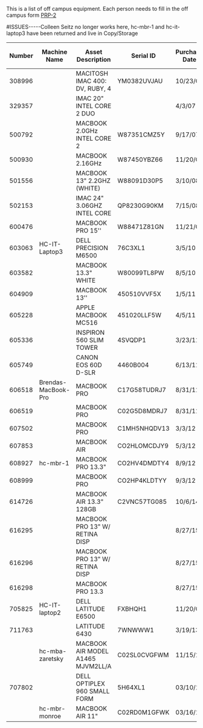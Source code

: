 This is a list of off campus equipment.
Each person needs to fill in the off campus form [PRP-2](http://www.uh.edu/finance/Departments/Property%20Management/PRP-2.xls)

#ISSUES-----Colleen Seitz no longer works here, hc-mbr-1 and hc-it-laptop3 have been returned and live in Copy/Storage

| Number | Machine Name      | Asset Description                 | Serial ID    | Purchase Date | Assignee              | Returned to Campus |
|--------|-------------------|-----------------------------------|--------------|---------------|-----------------------|--------------------|
| 308996 |                   | MACITOSH IMAC 400: DV, RUBY, 4    | YM0382UVJAU  | 10/23/00      | Zaretsky,Robert D     |                    |
| 329357 |                   | IMAC 20" INTEL CORE 2 DUO         |              | 4/3/07        | Monroe,William        |                    |
| 500792 |                   | MACBOOK 2.0GHz INTEL CORE 2       | W87351CMZ5Y  | 9/17/07       | Zaretsky,Robert D     | Yes, in 212K        |
| 500930 |                   | MACBOOK 2.16GHz                   | W87450YBZ66  | 11/20/07      | Estess,Ted L          |                    |
| 501556 |                   | MACBOOK 13" 2.2GHZ (WHITE)        | W88091D30P5  | 3/10/08       | Newman,Anna P         |                    |
| 502153 |                   | IMAC 24" 3.06GHZ INTEL CORE       | QP8230G90KM  | 7/15/08       | Estess,Ted L          |                    |
| 600476 |                   | MACBOOK PRO 15''                  | W88471Z81GN  | 11/21/08      | Valier,Helen K        |                    |
| 603063 | HC-IT-Laptop3     | DELL PRECISION M6500              | 76C3XL1      | 3/5/10        | Santee, Ornela        | Yes, in 212K        |
| 603582 |                   | MACBOOK 13.3" WHITE               | W80099TL8PW  | 8/5/10        | Zaretsky,Robert D     | Yes, in 212K        |
| 604909 |                   | MACBOOK 13''                      | 450510VVF5X  | 1/5/11        | Armstrong,Richard H   |                    |
| 605228 |                   | APPLE MACBOOK MC516               | 451020LLF5W  | 4/5/11        | LeVeaux,Christine     |                    |
| 605336 |                   | INSPIRON 560 SLIM TOWER           | 4SVQDP1      | 3/23/11       | Bailey,Jeremy D       |                    |
| 605749 |                   | CANON EOS 60D D-SLR               | 4460B004     | 6/13/11       | Armstrong,Richard H   |                    |
| 606518 |Brendas-MacBook-Pro| MACBOOK PRO                       | C17G58TUDRJ7 | 8/31/11       | Rhoden,Brenda         |                    |
| 606519 |                   | MACBOOK PRO                       | C02G5D8MDRJ7 | 8/31/11       | Bhojani,Sarah         |                    |
| 607502 |                   | MACBOOK PRO                       | C1MH5NHQDV13 | 3/3/12        | Bailey,Jeremy D       |                    |
| 607853 |                   | MACBOOK AIR                       | CO2HLOMCDJY9 | 5/3/12        | Armstrong,Richard H   |                    |
| 608927 | hc-mbr-1          | MACBOOK PRO 13.3"                 | CO2HV4DMDTY4 | 8/9/12        | Hamilton, Andrew      | Yes, in 212K       |
| 608999 |                   | MACBOOK PRO                       | CO2HP4KLDTYY | 9/3/12        | Myrick,Keri D         |                    |
| 614726 |                   | MACBOOK AIR 13.3" 128GB           | C2VNC57TG085 | 10/6/14       | Nuila,Ricardo Ernesto |                    |
| 616295 |                   | MACBOOK PRO 13" W/ RETINA DISP    |              | 8/27/15       | Sirrieh,Rita Evelyn   |                    |
| 616296 |                   | MACBOOK PRO 13" W/ RETINA DISP    |              | 8/27/15       | Seitz,Colleen S       |                    |
| 616298 |                   | MACBOOK PRO 13.3                  |              | 8/27/15       | Rainbow,David         |                    |
| 705825 | HC-IT-laptop2     | DELL LATITUDE E6500               | FXBHQH1      | 11/20/08      | Gardner, Everette     |                    |
| 711763 |                   | LATITUDE 6430                     | 7WNWWW1      | 3/19/13       | Spring,Sarah          |                    |
|        | hc-mba-zaretsky   | MACBOOK AIR MODEL A1465 MJVM2LL/A | C02SL0CVGFWM | 11/15/16      | Zaretsky, Robert      | Hasn't left yet  |
| 707802 |                   | DELL OPTIPLEX 960 SMALL FORM      | 5H64XL1      | 03/10/10      | Ramirez, Brenda       |                    |
|        | hc-mbr-monroe     | MACBOOK AIR 11"                   | C02RD0M1GFWK | 03/16/16      | Monroe, William       |                    |
